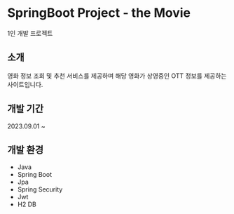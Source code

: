 # SpringBoot Project - the Movie

1인 개발 프로젝트

## 소개

영화 정보 조회 및 추천 서비스를 제공하며 해당 영화가 상영중인 OTT 정보를 제공하는 사이트입니다.

## 개발 기간

2023.09.01 ~

## 개발 환경

- Java
- Spring Boot
- Jpa
- Spring Security
- Jwt
- H2 DB
